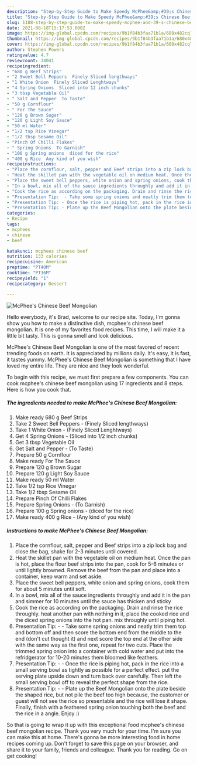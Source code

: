 ```yaml
---
description: "Step-by-Step Guide to Make Speedy McPhee&amp;#39;s Chinese Beef Mongolian"
title: "Step-by-Step Guide to Make Speedy McPhee&amp;#39;s Chinese Beef Mongolian"
slug: 1188-step-by-step-guide-to-make-speedy-mcphee-and-39-s-chinese-beef-mongolian
date: 2021-08-18T15:17:53.600Z
image: https://img-global.cpcdn.com/recipes/9b1f84b3faa71b1a/680x482cq70/mcphees-chinese-beef-mongolian-recipe-main-photo.jpg
thumbnail: https://img-global.cpcdn.com/recipes/9b1f84b3faa71b1a/680x482cq70/mcphees-chinese-beef-mongolian-recipe-main-photo.jpg
cover: https://img-global.cpcdn.com/recipes/9b1f84b3faa71b1a/680x482cq70/mcphees-chinese-beef-mongolian-recipe-main-photo.jpg
author: Stephen Powers
ratingvalue: 4.7
reviewcount: 34041
recipeingredient:
- "680 g Beef Strips"
- "2 Sweet Bell Peppers  Finely Sliced lengthways"
- "1 White Onion  Finely Sliced Lenghtways"
- "4 Spring Onions  Sliced into 12 inch chunks"
- "3 tbsp Vegetable Oil"
- " Salt and Pepper  To Taste"
- "50 g Cornflour"
- " For The Sauce"
- "120 g Brown Sugar"
- "120 g Light Soy Sauce"
- "50 ml Water"
- "1/2 tsp Rice Vinegar"
- "1/2 tbsp Sesame Oil"
- "Pinch Of Chilli Flakes"
- " Spring Onions  To Garnish"
- "100 g Spring onions  diced for the rice"
- "400 g Rice  Any kind of you wish"
recipeinstructions:
- "Place the cornflour, salt, pepper and Beef strips into a zip lock bag and close the bag, shake for 2-3 minutes until covered."
- "Heat the skillet pan with the vegetable oil on medium heat. Once the pan is hot, place the flour beef strips into the pan, cook for 5-6 minutes or until lightly browned. Remove the beef from the pan and place into a container, keep warm and set aside."
- "Place the sweet bell peppers, white onion and spring onions, cook them for about 5 minutes until soft."
- "In a bowl, mix all of the sauce ingredients throughly and add it in the pan and simmer for 10 minutes until the sauce has thicken and sticky"
- "Cook the rice as according on the packaging. Drain and rinse the rice throughly. heat another pan with nothing in it, place the cooked rice and the diced spring onions into the hot pan. mix throughly until piping hot."
- "Presentation Tip:  - Take some spring onions and neatly trim them top and bottom off and then score the bottom end from the middle to the end (don&#39;t cut thought it) and next score the top end at the other side with the same way as the first one, repeat for two cuts. Place the trimmed spring onion into a container with cold water and put into the refridgerator for 10-20 minutes them bloomed like feathers."
- "Presentation Tip: - Once the rice is piping hot, pack in the rice into a small serving bowl as tightly as possible for a perfect effect. put the serving plate upside down and turn back over carefully. Then left the small serving bowl off to reveal the perfect shape from the rice."
- "Presentation Tip: - Plate up the Beef Mongolian onto the plate beside the shaped rice, but not pile the beef too high because, the customer or guest will not see the rice so presentable and the rice will lose it shape. Finally, finish with a feathered spring onion touching both the beef and the rice in a angle. Enjoy :)"
categories:
- Recipe
tags:
- mcphees
- chinese
- beef

katakunci: mcphees chinese beef 
nutrition: 133 calories
recipecuisine: American
preptime: "PT40M"
cooktime: "PT36M"
recipeyield: "1"
recipecategory: Dessert

---
```



![McPhee&#39;s Chinese Beef Mongolian](https://img-global.cpcdn.com/recipes/9b1f84b3faa71b1a/680x482cq70/mcphees-chinese-beef-mongolian-recipe-main-photo.jpg)

Hello everybody, it's Brad, welcome to our recipe site. Today, I'm gonna show you how to make a distinctive dish, mcphee&#39;s chinese beef mongolian. It is one of my favorites food recipes. This time, I will make it a little bit tasty. This is gonna smell and look delicious.



McPhee&#39;s Chinese Beef Mongolian is one of the most favored of recent trending foods on earth. It is appreciated by millions daily. It's easy, it is fast, it tastes yummy. McPhee&#39;s Chinese Beef Mongolian is something that I have loved my entire life. They are nice and they look wonderful.


To begin with this recipe, we must first prepare a few components. You can cook mcphee&#39;s chinese beef mongolian using 17 ingredients and 8 steps. Here is how you cook that.

<!--inarticleads1-->

##### The ingredients needed to make McPhee&#39;s Chinese Beef Mongolian:

1. Make ready 680 g Beef Strips
1. Take 2 Sweet Bell Peppers - (Finely Sliced lengthways)
1. Take 1 White Onion - (Finely Sliced Lenghtways)
1. Get 4 Spring Onions - (Sliced into 1/2 inch chunks)
1. Get 3 tbsp Vegetable Oil
1. Get  Salt and Pepper - (To Taste)
1. Prepare 50 g Cornflour
1. Make ready  For The Sauce
1. Prepare 120 g Brown Sugar
1. Prepare 120 g Light Soy Sauce
1. Make ready 50 ml Water
1. Take 1/2 tsp Rice Vinegar
1. Take 1/2 tbsp Sesame Oil
1. Prepare Pinch Of Chilli Flakes
1. Prepare  Spring Onions - (To Garnish)
1. Prepare 100 g Spring onions - (diced for the rice)
1. Make ready 400 g Rice - (Any kind of you wish)




<!--inarticleads2-->

##### Instructions to make McPhee&#39;s Chinese Beef Mongolian:

1. Place the cornflour, salt, pepper and Beef strips into a zip lock bag and close the bag, shake for 2-3 minutes until covered.
1. Heat the skillet pan with the vegetable oil on medium heat. Once the pan is hot, place the flour beef strips into the pan, cook for 5-6 minutes or until lightly browned. Remove the beef from the pan and place into a container, keep warm and set aside.
1. Place the sweet bell peppers, white onion and spring onions, cook them for about 5 minutes until soft.
1. In a bowl, mix all of the sauce ingredients throughly and add it in the pan and simmer for 10 minutes until the sauce has thicken and sticky
1. Cook the rice as according on the packaging. Drain and rinse the rice throughly. heat another pan with nothing in it, place the cooked rice and the diced spring onions into the hot pan. mix throughly until piping hot.
1. Presentation Tip:  - - Take some spring onions and neatly trim them top and bottom off and then score the bottom end from the middle to the end (don&#39;t cut thought it) and next score the top end at the other side with the same way as the first one, repeat for two cuts. Place the trimmed spring onion into a container with cold water and put into the refridgerator for 10-20 minutes them bloomed like feathers.
1. Presentation Tip: - - Once the rice is piping hot, pack in the rice into a small serving bowl as tightly as possible for a perfect effect. put the serving plate upside down and turn back over carefully. Then left the small serving bowl off to reveal the perfect shape from the rice.
1. Presentation Tip: - - Plate up the Beef Mongolian onto the plate beside the shaped rice, but not pile the beef too high because, the customer or guest will not see the rice so presentable and the rice will lose it shape. Finally, finish with a feathered spring onion touching both the beef and the rice in a angle. Enjoy :)




So that is going to wrap it up with this exceptional food mcphee&#39;s chinese beef mongolian recipe. Thank you very much for your time. I'm sure you can make this at home. There's gonna be more interesting food in home recipes coming up. Don't forget to save this page on your browser, and share it to your family, friends and colleague. Thank you for reading. Go on get cooking!
